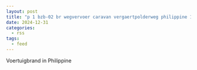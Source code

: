 ```yaml
---
layout: post
title: "p 1 bzb-02 br wegvervoer caravan vergaertpolderweg philippine 198539 196660"
date: 2024-12-31
categories: 
  - rss
tags: 
  - feed
---
```


Voertuigbrand in Philippine
